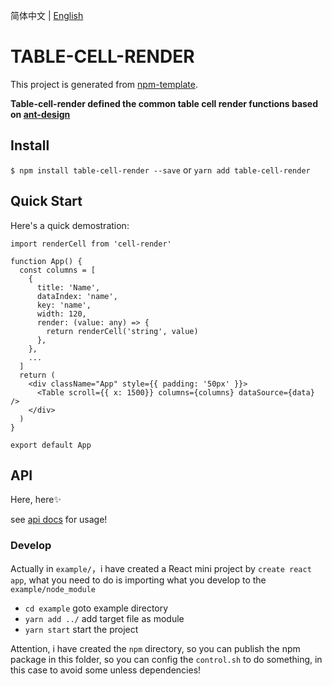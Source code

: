 简体中文 | [English](./README.md)

# TABLE-CELL-RENDER

This project is generated from [npm-template](https://github.com/Y-lonelY/npm-template).

**Table-cell-render defined the common table cell render functions based on [ant-design](https://ant.design/index-cn)**


## Install

`$ npm install table-cell-render --save` or `yarn add table-cell-render`

## Quick Start

Here's a quick demostration:

```tsx
import renderCell from 'cell-render'

function App() {
  const columns = [
    {
      title: 'Name',
      dataIndex: 'name',
      key: 'name',
      width: 120,
      render: (value: any) => {
        return renderCell('string', value)
      },
    },
    ...
  ]
  return (
    <div className="App" style={{ padding: '50px' }}>
      <Table scroll={{ x: 1500}} columns={columns} dataSource={data} />
    </div>
  )
}

export default App
```


## API

Here, here✨

see [api docs](https://y-lonely.github.io/table-cell-render/) for usage!


### Develop

Actually in `example/`，i have created a React mini project by `create react app`, what you need to do is importing what you develop to the `example/node_module`

- `cd example` goto example directory
- `yarn add ../` add target file as module
- `yarn start` start the project

Attention, i have created the `npm` directory, so you can publish the npm package in this folder, so you can config the `control.sh` to do something, in this case to avoid some unless dependencies!


